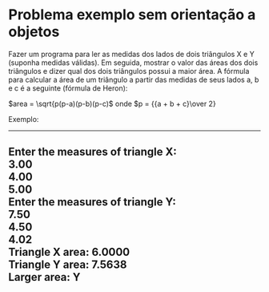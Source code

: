 # Problema exemplo sem orientação a objetos

Fazer um programa para ler as medidas dos lados de dois triângulos X e Y (suponha medidas válidas). Em seguida, mostrar o valor das áreas dos dois triângulos e dizer qual dos dois triângulos possui a maior área. A fórmula para calcular a área de um triângulo a partir das medidas de seus lados a, b e c é a seguinte (fórmula de Heron):

$area = \sqrt{p(p-a)(p-b)(p-c)$ onde $p = {{a + b + c}\over 2}

Exemplo:

---
Enter the measures of triangle X:  
3.00  
4.00  
5.00  
Enter the measures of triangle Y:  
7.50  
4.50  
4.02  
Triangle X area: 6.0000  
Triangle Y area: 7.5638  
Larger area: Y  
---
